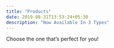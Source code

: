 ```yaml
---
title: "Products"
date: 2019-08-31T13:53:24+05:30
description: "Now Available In 3 Types"
---
```

Choose the one that’s perfect for you!